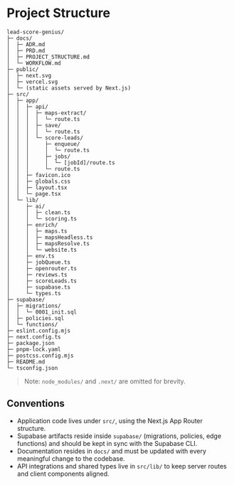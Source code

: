 # Project Structure

```
lead-score-genius/
├─ docs/
│  ├─ ADR.md
│  ├─ PRD.md
│  ├─ PROJECT_STRUCTURE.md
│  └─ WORKFLOW.md
├─ public/
│  ├─ next.svg
│  ├─ vercel.svg
│  └─ (static assets served by Next.js)
├─ src/
│  ├─ app/
│  │  ├─ api/
│  │  │  ├─ maps-extract/
│  │  │  │  └─ route.ts
│  │  │  ├─ save/
│  │  │  │  └─ route.ts
│  │  │  └─ score-leads/
│  │  │     ├─ enqueue/
│  │  │     │  └─ route.ts
│  │  │     ├─ jobs/
│  │  │     │  └─ [jobId]/route.ts
│  │  │     └─ route.ts
│  │  ├─ favicon.ico
│  │  ├─ globals.css
│  │  ├─ layout.tsx
│  │  └─ page.tsx
│  └─ lib/
│     ├─ ai/
│     │  ├─ clean.ts
│     │  └─ scoring.ts
│     ├─ enrich/
│     │  ├─ maps.ts
│     │  ├─ mapsHeadless.ts
│     │  ├─ mapsResolve.ts
│     │  └─ website.ts
│     ├─ env.ts
│     ├─ jobQueue.ts
│     ├─ openrouter.ts
│     ├─ reviews.ts
│     ├─ scoreLeads.ts
│     ├─ supabase.ts
│     └─ types.ts
├─ supabase/
│  ├─ migrations/
│  │  └─ 0001_init.sql
│  ├─ policies.sql
│  └─ functions/
├─ eslint.config.mjs
├─ next.config.ts
├─ package.json
├─ pnpm-lock.yaml
├─ postcss.config.mjs
├─ README.md
└─ tsconfig.json
```

> Note: `node_modules/` and `.next/` are omitted for brevity.

## Conventions
- Application code lives under `src/`, using the Next.js App Router structure.
- Supabase artifacts reside inside `supabase/` (migrations, policies, edge functions) and should be kept in sync with the Supabase CLI.
- Documentation resides in `docs/` and must be updated with every meaningful change to the codebase.
- API integrations and shared types live in `src/lib/` to keep server routes and client components aligned.
